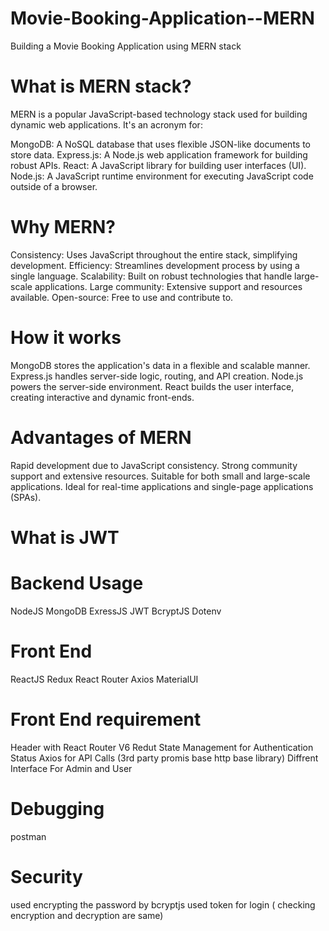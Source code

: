 # Movie-Booking-Application--MERN
Building a Movie Booking Application using MERN stack

# What is MERN stack?
MERN is a popular JavaScript-based technology stack used for building dynamic web applications. It's an acronym for:

MongoDB: A NoSQL database that uses flexible JSON-like documents to store data.
Express.js: A Node.js web application framework for building robust APIs.
React: A JavaScript library for building user interfaces (UI).
Node.js: A JavaScript runtime environment for executing JavaScript code outside of a browser.
# Why MERN?
Consistency: Uses JavaScript throughout the entire stack, simplifying development.
Efficiency: Streamlines development process by using a single language.
Scalability: Built on robust technologies that handle large-scale applications.
Large community: Extensive support and resources available.
Open-source: Free to use and contribute to.
# How it works
MongoDB stores the application's data in a flexible and scalable manner.
Express.js handles server-side logic, routing, and API creation.
Node.js powers the server-side environment.
React builds the user interface, creating interactive and dynamic front-ends.
# Advantages of MERN
Rapid development due to JavaScript consistency.
Strong community support and extensive resources.
Suitable for both small and large-scale applications.
Ideal for real-time applications and single-page applications (SPAs).

# What is JWT


# Backend Usage
NodeJS
MongoDB
ExressJS
JWT
BcryptJS
Dotenv

# Front End
ReactJS
Redux
React Router
Axios
MaterialUI

# Front End requirement
Header with React Router V6
Redut  State Management for Authentication Status
Axios for API Calls (3rd party promis base http base library)
Diffrent Interface For Admin and User

# Debugging
postman

# Security
used encrypting the password by bcryptjs
used token for login ( checking encryption and decryption are same)
